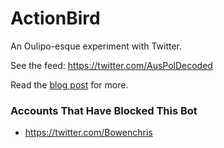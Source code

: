 # ActionBird

An Oulipo-esque experiment with Twitter.

See the feed: https://twitter.com/AusPolDecoded

Read the [blog post](https://jtfell.com/blog/posts/2021-09-29-data-lactation.html) for more.

### Accounts That Have Blocked This Bot

- https://twitter.com/Bowenchris
